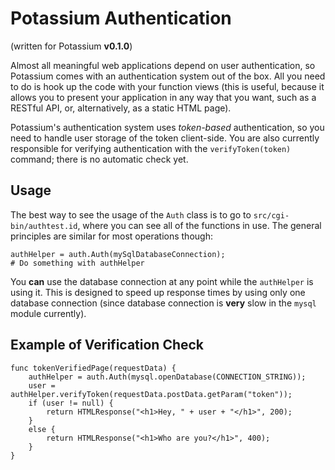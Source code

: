 # Potassium Authentication
(written for Potassium **v0.1.0**)

Almost all meaningful web applications depend on user authentication, so 
Potassium comes with an authentication system out of the box. All you need to 
do is hook up the code with your function views (this is useful, because it 
allows you to present your application in any way that you want, such as a 
RESTful API, or, alternatively, as a static HTML page).

Potassium's authentication system uses *token-based* authentication, so you 
need to handle user storage of the token client-side. You are also currently 
responsible for verifying authentication with the `verifyToken(token)` command; 
there is no automatic check yet.

## Usage
The best way to see the usage of the `Auth` class is to go to 
`src/cgi-bin/authtest.id`, where you can see all of the functions in use. The 
general principles are similar for most operations though:

    authHelper = auth.Auth(mySqlDatabaseConnection);
    # Do something with authHelper
    
You **can** use the database connection at any point while the `authHelper` is 
using it. This is designed to speed up response times by using only one 
database connection (since database connection is **very** slow in the `mysql` 
module currently).

## Example of Verification Check

    func tokenVerifiedPage(requestData) {
        authHelper = auth.Auth(mysql.openDatabase(CONNECTION_STRING));
        user = authHelper.verifyToken(requestData.postData.getParam("token"));
        if (user != null) {
            return HTMLResponse("<h1>Hey, " + user + "</h1>", 200);
        }
        else {
            return HTMLResponse("<h1>Who are you?</h1>", 400);
        }
    }
